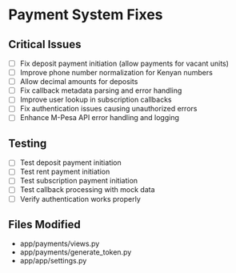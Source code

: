 # Payment System Fixes

## Critical Issues
- [ ] Fix deposit payment initiation (allow payments for vacant units)
- [ ] Improve phone number normalization for Kenyan numbers
- [ ] Allow decimal amounts for deposits
- [ ] Fix callback metadata parsing and error handling
- [ ] Improve user lookup in subscription callbacks
- [ ] Fix authentication issues causing unauthorized errors
- [ ] Enhance M-Pesa API error handling and logging

## Testing
- [ ] Test deposit payment initiation
- [ ] Test rent payment initiation
- [ ] Test subscription payment initiation
- [ ] Test callback processing with mock data
- [ ] Verify authentication works properly

## Files Modified
- app/payments/views.py
- app/payments/generate_token.py
- app/app/settings.py
